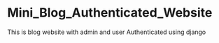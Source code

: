 # Mini_Blog_Authenticated_Website
This is blog website with admin and user Authenticated using django
